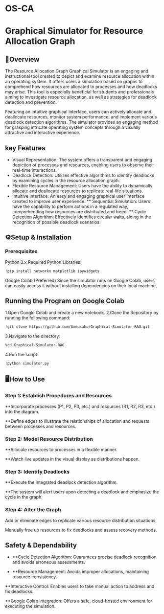 # OS-CA
# Graphical Simulator for Resource Allocation Graph
## 📌Overview
The Resource Allocation Graph Graphical Simulator is an engaging and instructional tool created to depict and examine resource allocation within an operating system. It offers users a simulation based on graphs to comprehend how resources are allocated to processes and how deadlocks may arise. This tool is especially beneficial for students and professionals aiming to investigate resource allocation, as well as strategies for deadlock detection and prevention. 

Featuring an intuitive graphical interface, users can actively allocate and deallocate resources, monitor system performance, and implement various deadlock detection algorithms. The simulator provides an engaging method for grasping intricate operating system concepts through a visually attractive and interactive experience. 

## key Features
- Visual Representation: The system offers a transparent and engaging depiction of processes and resources, enabling users to observe their real-time interactions.
-  Deadlock Detection: Utilizes effective algorithms to identify deadlocks by examining cycles in the resource allocation graph.
- Flexible Resource Management: Users have the ability to dynamically allocate and deallocate resources to replicate real-life situations.
- Intuitive Interface: An easy and engaging graphical user interface created to improve user experience.
** Sequential Simulation: Users have the capability to perform actions in a regulated way, comprehending how resources are distributed and freed.
** Cycle Detection Algorithm: Effectively identifies circular waits, aiding in the recognition of possible deadlock scenarios.

## ⚙️Setup & Installation
### Prerequisites
Python 3.x
Required Python Libraries:
 ```bash
!pip install networkx matplotlib ipywidgets
 ```
Google Colab (Preferred)
Since the simulator runs on Google Colab, users can easily access it without installing dependencies on their local machine.

## Running the Program on Google Colab
1.Open Google Colab and create a new notebook.
2.Clone the Repository by running the following command:
 ```bash
!git clone https://github.com/Ammusabu/Graphical-Simulator-RAG.git
 ```
3.Navigate to the directory:
```bash
%cd Graphical-Simulator-RAG
```
4.Run the script:
```bash
!python simulator.py
```
## 🖥️How to Use 

### Step 1: Establish Procedures and Resources 

**Incorporate processes (P1, P2, P3, etc.) and resources (R1, R2, R3, etc.) into the diagram. 

**Define edges to illustrate the relationships of allocation and requests between processes and resources. 

### Step 2: Model Resource Distribution 

**Allocate resources to processes in a flexible manner. 

**Watch live updates in the visual display as distributions happen. 

### Step 3: Identify Deadlocks 

**Execute the integrated deadlock detection algorithm. 

**The system will alert users upon detecting a deadlock and emphasize the cycle in the graph. 

### Step 4: Alter the Graph 

Add or eliminate edges to replicate various resource distribution situations. 

Manually free up resources to fix deadlocks and assess recovery methods. 

## Safety & Dependability 

- **Cycle Detection Algorithm: Guarantees precise deadlock recognition and avoids erroneous assessments. 

- **Resource Management: Avoids improper allocations, maintaining resource consistency. 

**Interactive Control: Enables users to take manual action to address and fix deadlocks. 

**Google Colab Integration: Offers a safe, cloud-hosted environment for executing the simulation. 



